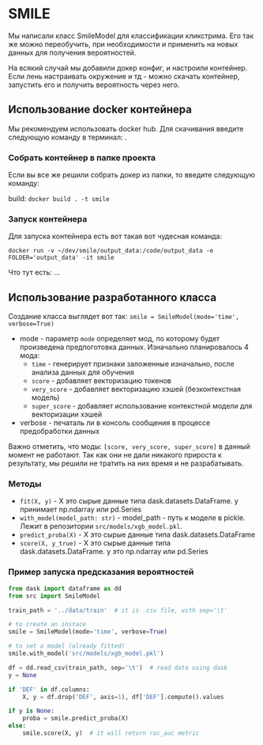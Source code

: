 # SMILE

Мы написали класс SmileModel для классификации кликстрима.
Его так же можно переобучить, при необходимости и применить на новых данных для получения вероятностей.

На всякий случай мы добавили докер конфиг, и настроили контейнер.
Если лень настраивать окружение и тд - можно скачать контейнер, запустить его и получить вероятность через него. 

## Использование docker контейнера

Мы рекомендуем использовать docker hub. Для скачивания введите следующую команду в терминал: . 

### Собрать контейнер в папке проекта 

Если вы все же решили собрать докер из папки, то введите следующую команду:

build: `docker build . -t smile` 

### Запуск контейнера

Для запуска контейнера есть вот такая вот чудесная команда:

`docker run -v ~/dev/smile/output_data:/code/output_data -e FOLDER='output_data' -it smile`

Что тут есть: ...

## Использование разработанного класса

Создание класса выглядет вот так:
`smile = SmileModel(mode='time', verbose=True)`

- mode - параметр `mode` определяет мод, по которому будет произведена предпоготовка данных. Изначально планировалось 4 мода:
    - `time` - генерирует признаки заложенные изначально, после анализа данных для обучения
    - `score` - добавляет векторизацию токенов
    - `very_score` - добавляет векторизацию хэшей (безконтекстная модель)
    - `super_score` - добавляет использование контекстной модели для векторизации хэшей
- verbose - печаталь ли в консоль сообщения в процессе предобработки данных

Важно отметить, что моды: `[score, very_score, super_score]` в данный момент не работают. Так как они не дали никакого прироста к результату, 
мы решили не тратить на них время и не разрабатывать.

### Методы

- `fit(X, y)` - X это сырые данные типа dask.datasets.DataFrame. y принимает np.ndarray или pd.Series
- `with_model(model_path: str)` - model_path - путь к моделе в pickle. Лежит в репозитории `src/models/xgb_model.pkl`. 
- `predict_proba(X)` - X это сырые данные типа dask.datasets.DataFrame
- `score(X, y_true)` - X это сырые данные типа dask.datasets.DataFrame. y это np.ndarray или pd.Series

### Пример запуска предсказания вероятностей

```python
from dask import dataframe as dd
from src import SmileModel

train_path = '../data/train'  # it is .csv file, with sep='\t'

# to create an instace
smile = SmileModel(mode='time', verbose=True)

# to set a model (already fitted)
smile.with_model('src/models/xgb_model.pkl')

df = dd.read_csv(train_path, sep='\t')  # read data using dask
y = None

if 'DEF' in df.columns:
    X, y = df.drop('DEF', axis=1), df['DEF'].compute().values

if y is None:
    proba = smile.predict_proba(X)
else:
    smile.score(X, y)  # it will return roc_auc metric
```